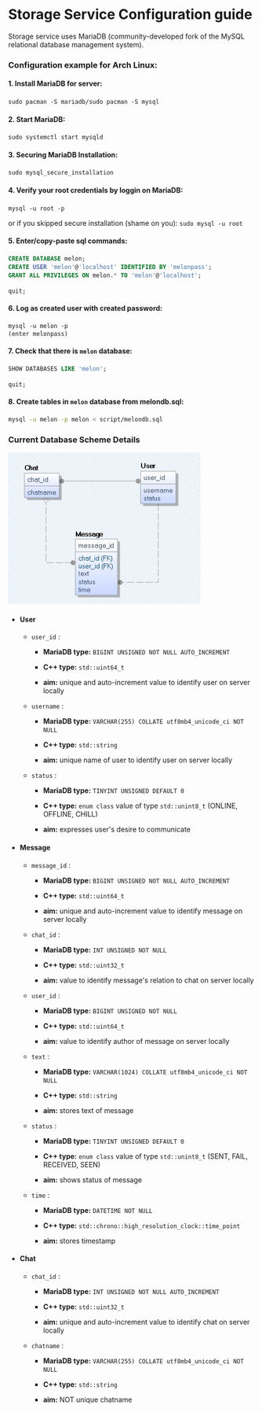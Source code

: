 # Storage Service Configuration guide

Storage service uses  MariaDB (community-developed fork of the MySQL relational database management system).

### Configuration example for Arch Linux:

#### 1. Install MariaDB for server:
`sudo pacman -S mariadb/sudo pacman -S mysql`
   
#### 2. Start MariaDB:
`sudo systemctl start mysqld`
   
#### 3. Securing MariaDB Installation:
`sudo mysql_secure_installation`
 
#### 4. Verify your root credentials by loggin on MariaDB:
`mysql -u root -p`

or if you skipped secure installation (shame on you): `sudo mysql -u root`
 
#### 5. Enter/copy-paste sql commands:
```sql
CREATE DATABASE melon;
CREATE USER 'melon'@'localhost' IDENTIFIED BY 'melonpass';
GRANT ALL PRIVILEGES ON melon.* TO 'melon'@'localhost'; 
```
`quit;`

#### 6. Log as created user with created password:
```
mysql -u melon -p
(enter melonpass)
```

#### 7. Check that there is `melon` database:
```sql
SHOW DATABASES LIKE 'melon';
```
`quit;`
 
#### 8. Create tables in `melon` database from melondb.sql:
```bash
mysql -u melon -p melon < script/melondb.sql 
```
     
 ### Current Database Scheme Details

![](melondb.jpg)

* #### User

   * `user_id` :

      * **MariaDB type:** `BIGINT UNSIGNED NOT NULL AUTO_INCREMENT`

      * **C++ type:** `std::uint64_t`

      * **aim:** unique and auto-increment value to identify user on server locally

   * `username` :

      * **MariaDB type:** `VARCHAR(255) COLLATE utf8mb4_unicode_ci NOT NULL`

      * **C++ type:** `std::string`

      * **aim:**  unique name of user to identify user on server locally

   * `status` : 

      * **MariaDB type:** `TINYINT UNSIGNED DEFAULT 0`

      * **C++ type:**  `enum class` value of type `std::unint8_t` (ONLINE, OFFLINE, CHILL)

      * **aim:** expresses user's desire to communicate


* #### Message

   * `message_id` :

      * **MariaDB type:** `BIGINT UNSIGNED NOT NULL AUTO_INCREMENT`

      * **C++ type:** `std::uint64_t`

      * **aim:** unique and auto-increment value to identify message on server locally

   * `chat_id` :

      * **MariaDB type:** `INT UNSIGNED NOT NULL`

      * **C++ type:** `std::uint32_t`

      * **aim:** value to identify message's relation to chat on server locally


   * `user_id` :

      * **MariaDB type:** `BIGINT UNSIGNED NOT NULL`

      * **C++ type:** `std::uint64_t`

      * **aim:** value to identify author of message on server locally

   * `text` :

      * **MariaDB type:** `VARCHAR(1024) COLLATE utf8mb4_unicode_ci NOT NULL`

      * **C++ type:** `std::string`

      * **aim:** stores text of message

   * `status` : 

      * **MariaDB type:** `TINYINT UNSIGNED DEFAULT 0`

      * **C++ type:**  `enum class` value of type `std::unint8_t` (SENT, FAIL, RECEIVED, SEEN)

      * **aim:** shows status of message

   * `time` :

      * **MariaDB type:** `DATETIME NOT NULL`

      * **C++ type:**  `std::chrono::high_resolution_clock::time_point`

      * **aim:** stores timestamp

* #### Chat

   * `chat_id` :

      * **MariaDB type:** `INT UNSIGNED NOT NULL AUTO_INCREMENT`

      * **C++ type:** `std::uint32_t`

      * **aim:** unique and auto-increment value to identify chat on server locally

   * `chatname` :

      * **MariaDB type:** `VARCHAR(255) COLLATE utf8mb4_unicode_ci NOT NULL`

      * **C++ type:** `std::string`

      * **aim:**  NOT unique chatname




